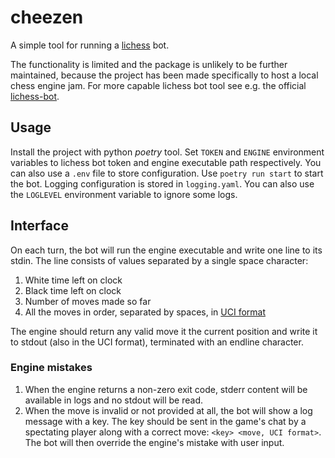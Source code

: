 cheezen
=======

A simple tool for running a [lichess](https://lichess.org/) bot.

The functionality is limited and the package is unlikely to be further maintained, because the project has been made specifically to host a local chess engine jam. For more capable lichess bot tool see e.g. the official [lichess-bot](https://github.com/lichess-bot-devs/lichess-bot).

Usage
-----
Install the project with python *poetry* tool. Set `TOKEN` and `ENGINE` environment variables to lichess bot token and engine executable path respectively. You can also use a `.env` file to store configuration. Use `poetry run start` to start the bot.
Logging configuration is stored in `logging.yaml`. You can also use the `LOGLEVEL` environment variable to ignore some logs.

Interface
---------
On each turn, the bot will run the engine executable and write one line to its stdin. The line consists of values separated by a single space character:
1. White time left on clock
2. Black time left on clock
3. Number of moves made so far
4. All the moves in order, separated by spaces, in [UCI format](https://en.wikipedia.org/wiki/Universal_Chess_Interface)

The engine should return any valid move it the current position and write it to stdout (also in the UCI format), terminated with an endline character.

### Engine mistakes
1. When the engine returns a non-zero exit code, stderr content will be available in logs and no stdout will be read.
2. When the move is invalid or not provided at all, the bot will show a log message with a key. The key should be sent in the game's chat by a spectating player along with a correct move: `<key> <move, UCI format>`. The bot will then override the engine's mistake with user input.
